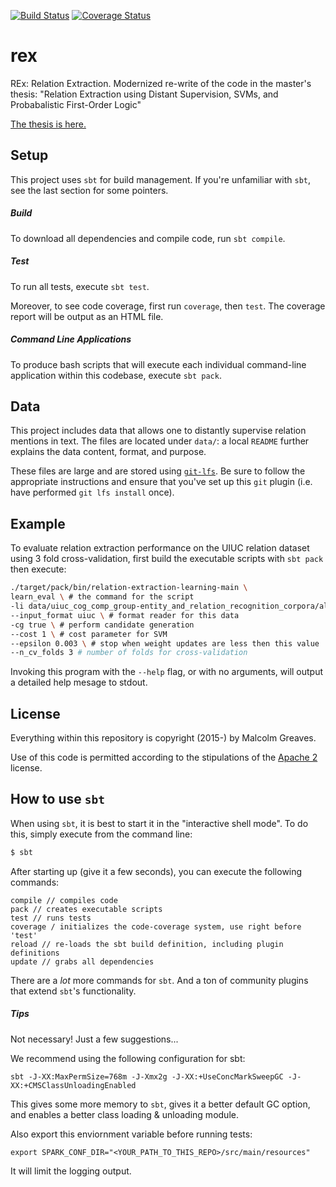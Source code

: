 [![Build Status](https://travis-ci.org/malcolmgreaves/rex.svg?branch=master)](https://travis-ci.org/malcolmgreaves/rex) [![Coverage Status](https://coveralls.io/repos/malcolmgreaves/rex/badge.svg)](https://coveralls.io/r/malcolmgreaves/rex)
# rex
REx: Relation Extraction. Modernized re-write of the code in the master's thesis: 
"Relation Extraction using Distant Supervision, SVMs, and Probabalistic First-Order Logic"

[The thesis is  here.](http://reports-archive.adm.cs.cmu.edu/anon/2014/CMU-CS-14-128.pdf)


## Setup

This project uses `sbt` for build management. If you're unfamiliar with `sbt`, see the last section for some pointers.

##### Build
To download all dependencies and compile code, run `sbt compile`.

##### Test
To run all tests, execute `sbt test`.

Moreover, to see code coverage, first run `coverage`, then `test`. The coverage report will be output as an HTML file.

##### Command Line Applications
To produce bash scripts that will execute each individual command-line application within this codebase, 
execute `sbt pack`.


## Data

This project includes data that allows one to distantly supervise relation mentions in text. The files are located under
`data/`: a local `README` further explains the data content, format, and purpose.  

These files are large and are stored using [`git-lfs`](https://git-lfs.github.com/). Be sure to follow the appropriate
instructions and ensure that you've set up this `git` plugin (i.e. have performed `git lfs install` once).


## Example
To evaluate relation extraction performance on the UIUC relation dataset using 3 fold cross-validation,
first build the executable scripts with `sbt pack` then execute:
```bash
./target/pack/bin/relation-extraction-learning-main \
learn_eval \ # the command for the script
-li data/uiuc_cog_comp_group-entity_and_relation_recognition_corpora/all.corp \
--input_format uiuc \ # format reader for this data
-cg true \ # perform candidate generation
--cost 1 \ # cost parameter for SVM
--epsilon 0.003 \ # stop when weight updates are less then this value
--n_cv_folds 3 # number of folds for cross-validation
```
Invoking this program with the `--help` flag, or with no arguments, will output a detailed help mesage to stdout.


## License
Everything within this repository is copyright (2015-) by Malcolm Greaves.

Use of this code is permitted according to the stipulations of the 
[Apache 2](http://www.apache.org/licenses/LICENSE-2.0.txt) license.


## How to use `sbt`
When using `sbt`, it is best to start it in the "interactive shell mode". To do this, simply execute from the command 
line:
```bash
$ sbt
```

After starting up (give it a few seconds), you can execute the following commands:
```
compile // compiles code
pack // creates executable scripts
test // runs tests
coverage / initializes the code-coverage system, use right before 'test'
reload // re-loads the sbt build definition, including plugin definitions
update // grabs all dependencies
```

There are a _lot_ more commands for `sbt`. And a ton of community plugins that extend `sbt`'s functionality.

##### Tips

Not necessary! Just a few suggestions...

We recommend using the following configuration for sbt:

    sbt -J-XX:MaxPermSize=768m -J-Xmx2g -J-XX:+UseConcMarkSweepGC -J-XX:+CMSClassUnloadingEnabled

This gives some more memory to `sbt`, gives it a better default GC option, and enables a better class loading & 
unloading module.

Also export this enviornment variable before running tests:

    export SPARK_CONF_DIR="<YOUR_PATH_TO_THIS_REPO>/src/main/resources"

It will limit the logging output.
